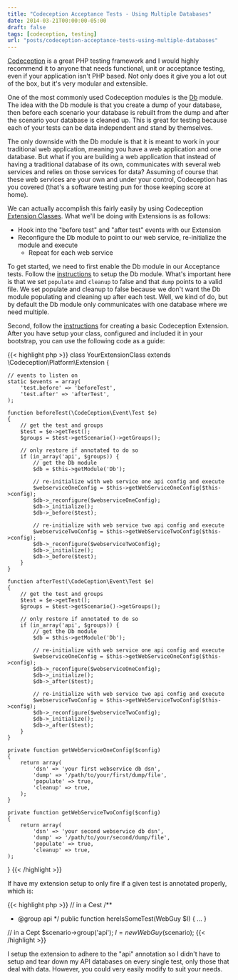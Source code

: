 ```yaml
---
title: "Codeception Acceptance Tests - Using Multiple Databases"
date: 2014-03-21T00:00:00-05:00
draft: false
tags: [codeception, testing]
url: "posts/codeception-acceptance-tests-using-multiple-databases"
---
```


[Codeception](http://codeception.com/) is a great PHP testing framework and I would highly recommend it to anyone that needs functional, unit or acceptance testing, even if your application isn't PHP based. Not only does it give you a lot out of the box, but it's very modular and extensible.

<!--more-->

One of the most commonly used Codeception modules is the [Db](http://codeception.com/docs/modules/Db) module. The idea with the Db module is that you create a dump of your database, then before each scenario your database is rebuilt from the dump and after the scenario your database is cleaned up. This is great for testing because each of your tests can be data independent and stand by themselves.

The only downside with the Db module is that it is meant to work in your traditional web application, meaning you have a web application and one database. But what if you are building a web application that instead of having a traditional database of its own, communicates with several web services and relies on those services for data? Assuming of course that these web services are your own and under your control, Codeception has you covered (that's a software testing pun for those keeping score at home).

We can actually accomplish this fairly easily by using Codeception [Extension Classes](http://codeception.com/docs/08-Customization#Extension-classes). What we'll be doing with Extensions is as follows:

* Hook into the "before test" and "after test" events with our Extension
* Reconfigure the Db module to point to our web service, re-initialize the module and execute
  * Repeat for each web service

To get started, we need to first enable the Db module in our Acceptance tests. Follow the [instructions](http://codeception.com/docs/modules/Db#Config) to setup the Db module. What's important here is that we set `populate` and `cleanup` to false and that `dump` points to a valid file. We set populate and cleanup to false because we don't want the Db module populating and cleaning up after each test. Well, we kind of do, but by default the Db module only communicates with one database where we need multiple.

Second, follow the [instructions](http://codeception.com/docs/08-Customization#Extension-classes) for creating a basic Codeception Extension. After you have setup your class, configured and included it in your bootstrap, you can use the following code as a guide:

{{< highlight php >}}
class YourExtensionClass extends \Codeception\Platform\Extension {

    // events to listen on
    static $events = array(
        'test.before' => 'beforeTest',
        'test.after' => 'afterTest',
    );

    function beforeTest(\CodeCeption\Event\Test $e)
    {
        // get the test and groups
        $test = $e->getTest();
        $groups = $test->getScenario()->getGroups();

        // only restore if annotated to do so
        if (in_array('api', $groups)) {
            // get the Db module
            $db = $this->getModule('Db');

            // re-initialize with web service one api config and execute
            $webserviceOneConfig = $this->getWebServiceOneConfig($this->config);
            $db->_reconfigure($webserviceOneConfig);
            $db->_initialize();
            $db->_before($test);

            // re-initialize with web service two api config and execute
            $webserviceTwoConfig = $this->getWebServiceTwoConfig($this->config);
            $db->_reconfigure($webserviceTwoConfig);
            $db->_initialize();
            $db->_before($test);
        }
    }

    function afterTest(\CodeCeption\Event\Test $e)
    {
        // get the test and groups
        $test = $e->getTest();
        $groups = $test->getScenario()->getGroups();

        // only restore if annotated to do so
        if (in_array('api', $groups)) {
            // get the Db module
            $db = $this->getModule('Db');

            // re-initialize with web service one api config and execute
            $webserviceOneConfig = $this->getWebServiceOneConfig($this->config);
            $db->_reconfigure($webserviceOneConfig);
            $db->_initialize();
            $db->_after($test);

            // re-initialize with web service two api config and execute
            $webserviceTwoConfig = $this->getWebServiceTwoConfig($this->config);
            $db->_reconfigure($webserviceTwoConfig);
            $db->_initialize();
            $db->_after($test);
        }
    }

    private function getWebServiceOneConfig($config)
    {
        return array(
            'dsn' => 'your first webservice db dsn',
            'dump' => '/path/to/your/first/dump/file',
            'populate' => true,
            'cleanup' => true,
        );
    }

    private function getWebServiceTwoConfig($config)
    {
        return array(
            'dsn' => 'your second webservice db dsn',
            'dump' => '/path/to/your/second/dump/file',
            'populate' => true,
            'cleanup' => true,
    );
}
{{< /highlight >}}

If have my extension setup to only fire if a given test is annotated properly, which is:

{{< highlight php >}}
// in a Cest
/**
 * @group api
 */
public function hereIsSomeTest(WebGuy $I)
{
...
}

// in a Cept
$scenario->group('api');
$I = new WebGuy($scenario);
{{< /highlight >}}

I setup the extension to adhere to the "api" annotation so I didn't have to setup and tear down my API databases on every single test, only those that deal with data. However, you could very easily modify to suit your needs.
